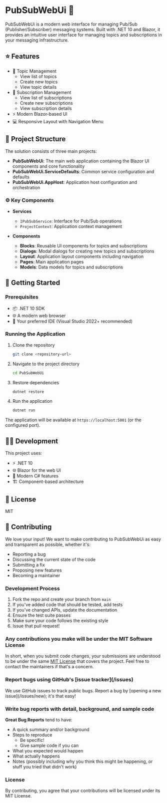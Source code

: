 # PubSubWebUi 💬

PubSubWebUi is a modern web interface for managing Pub/Sub (Publisher/Subscriber) messaging systems. Built with .NET 10 and Blazor, it provides an intuitive user interface for managing topics and subscriptions in your messaging infrastructure.

## ⭐ Features

- 📑 Topic Management
  - View list of topics
  - Create new topics
  - View topic details
- 📨 Subscription Management
  - View list of subscriptions
  - Create new subscriptions
  - View subscription details
- ⚡ Modern Blazor-based UI
- 💻 Responsive Layout with Navigation Menu

## 🔨 Project Structure

The solution consists of three main projects:

- **PubSubWebUi**: The main web application containing the Blazor UI components and core functionality
- **PubSubWebUi.ServiceDefaults**: Common service configuration and defaults
- **PubSubWebUi.AppHost**: Application host configuration and orchestration

### ⚙️ Key Components

- **Services**
  - `IPubSubService`: Interface for Pub/Sub operations
  - `ProjectContext`: Application context management

- **Components**
  - **Blocks**: Reusable UI components for topics and subscriptions
  - **Dialogs**: Modal dialogs for creating new topics and subscriptions
  - **Layout**: Application layout components including navigation
  - **Pages**: Main application pages
  - **Models**: Data models for topics and subscriptions

## 🚀 Getting Started

### Prerequisites

- 📦 .NET 10 SDK
- 🌐 A modern web browser
- 🔧 Your preferred IDE (Visual Studio 2022+ recommended)

### Running the Application

1. Clone the repository
    ```bash
    git clone <repository-url>
    ```

2. Navigate to the project directory
    ```bash
    cd PubSubWebUi
    ```

3. Restore dependencies
    ```bash
    dotnet restore
    ```

4. Run the application
    ```bash
    dotnet run
    ```

The application will be available at `https://localhost:5001` (or the configured port).

## 👨‍💻 Development

This project uses:
- ⚡ .NET 10
- 🌐 Blazor for the web UI
- 🔄 Modern C# features
- 🏗️ Component-based architecture

## 📄 License

MIT

## 🤝 Contributing

We love your input! We want to make contributing to PubSubWebUi as easy and transparent as possible, whether it's:

- Reporting a bug
- Discussing the current state of the code
- Submitting a fix
- Proposing new features
- Becoming a maintainer

### Development Process

1. Fork the repo and create your branch from `main`
2. If you've added code that should be tested, add tests
3. If you've changed APIs, update the documentation
4. Ensure the test suite passes
5. Make sure your code follows the existing style
6. Issue that pull request!

### Any contributions you make will be under the MIT Software License

In short, when you submit code changes, your submissions are understood to be under the same [MIT License](http://choosealicense.com/licenses/mit/) that covers the project. Feel free to contact the maintainers if that's a concern.

### Report bugs using GitHub's [issue tracker](<repository-url>/issues)

We use GitHub issues to track public bugs. Report a bug by [opening a new issue](<repository-url>/issues/new); it's that easy!

### Write bug reports with detail, background, and sample code

**Great Bug Reports** tend to have:

- A quick summary and/or background
- Steps to reproduce
  - Be specific!
  - Give sample code if you can
- What you expected would happen
- What actually happens
- Notes (possibly including why you think this might be happening, or stuff you tried that didn't work)

### License

By contributing, you agree that your contributions will be licensed under its MIT License.
